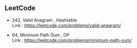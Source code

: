 ## LeetCode

- 242, Valid Anagram , Hashtable <br>
 Link : https://leetcode.com/problems/valid-anagram/

 - 64, Minimum Path Sum , DP <br>
 Link : https://leetcode.com/problems/minimum-path-sum/
